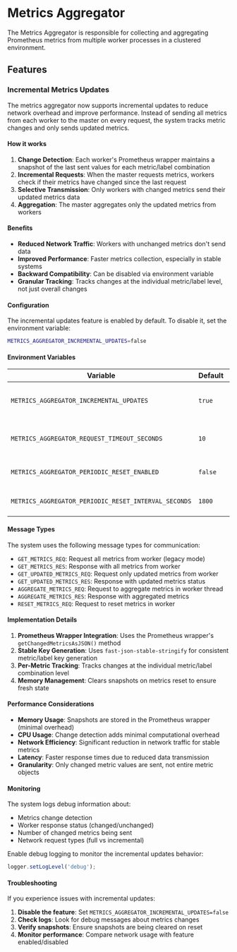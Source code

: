 # Metrics Aggregator

The Metrics Aggregator is responsible for collecting and aggregating Prometheus metrics from multiple worker processes in a clustered environment.

## Features

### Incremental Metrics Updates

The metrics aggregator now supports incremental updates to reduce network overhead and improve performance. Instead of sending all metrics from each worker to the master on every request, the system tracks metric changes and only sends updated metrics.

#### How it works

1. **Change Detection**: Each worker's Prometheus wrapper maintains a snapshot of the last sent values for each metric/label combination
2. **Incremental Requests**: When the master requests metrics, workers check if their metrics have changed since the last request
3. **Selective Transmission**: Only workers with changed metrics send their updated metrics data
4. **Aggregation**: The master aggregates only the updated metrics from workers

#### Benefits

- **Reduced Network Traffic**: Workers with unchanged metrics don't send data
- **Improved Performance**: Faster metrics collection, especially in stable systems
- **Backward Compatibility**: Can be disabled via environment variable
- **Granular Tracking**: Tracks changes at the individual metric/label level, not just overall changes

#### Configuration

The incremental updates feature is enabled by default. To disable it, set the environment variable:

```bash
METRICS_AGGREGATOR_INCREMENTAL_UPDATES=false
```

#### Environment Variables

| Variable                                             | Default | Description                                |
| ---------------------------------------------------- | ------- | ------------------------------------------ |
| `METRICS_AGGREGATOR_INCREMENTAL_UPDATES`             | `true`  | Enable/disable incremental metrics updates |
| `METRICS_AGGREGATOR_REQUEST_TIMEOUT_SECONDS`         | `10`    | Timeout for metrics requests in seconds    |
| `METRICS_AGGREGATOR_PERIODIC_RESET_ENABLED`          | `false` | Enable periodic metrics reset              |
| `METRICS_AGGREGATOR_PERIODIC_RESET_INTERVAL_SECONDS` | `1800`  | Interval for periodic reset in seconds     |

#### Message Types

The system uses the following message types for communication:

- `GET_METRICS_REQ`: Request all metrics from worker (legacy mode)
- `GET_METRICS_RES`: Response with all metrics from worker
- `GET_UPDATED_METRICS_REQ`: Request only updated metrics from worker
- `GET_UPDATED_METRICS_RES`: Response with updated metrics status
- `AGGREGATE_METRICS_REQ`: Request to aggregate metrics in worker thread
- `AGGREGATE_METRICS_RES`: Response with aggregated metrics
- `RESET_METRICS_REQ`: Request to reset metrics in worker

#### Implementation Details

1. **Prometheus Wrapper Integration**: Uses the Prometheus wrapper's `getChangedMetricsAsJSON()` method
2. **Stable Key Generation**: Uses `fast-json-stable-stringify` for consistent metric/label key generation
3. **Per-Metric Tracking**: Tracks changes at the individual metric/label combination level
4. **Memory Management**: Clears snapshots on metrics reset to ensure fresh state

#### Performance Considerations

- **Memory Usage**: Snapshots are stored in the Prometheus wrapper (minimal overhead)
- **CPU Usage**: Change detection adds minimal computational overhead
- **Network Efficiency**: Significant reduction in network traffic for stable metrics
- **Latency**: Faster response times due to reduced data transmission
- **Granularity**: Only changed metric values are sent, not entire metric objects

#### Monitoring

The system logs debug information about:

- Metrics change detection
- Worker response status (changed/unchanged)
- Number of changed metrics being sent
- Network request types (full vs incremental)

Enable debug logging to monitor the incremental updates behavior:

```javascript
logger.setLogLevel('debug');
```

#### Troubleshooting

If you experience issues with incremental updates:

1. **Disable the feature**: Set `METRICS_AGGREGATOR_INCREMENTAL_UPDATES=false`
2. **Check logs**: Look for debug messages about metrics changes
3. **Verify snapshots**: Ensure snapshots are being cleared on reset
4. **Monitor performance**: Compare network usage with feature enabled/disabled
